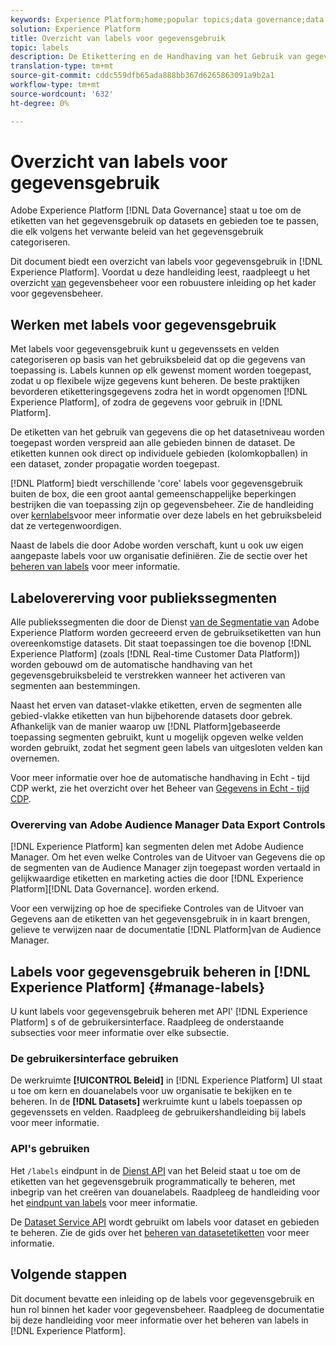 ```yaml
---
keywords: Experience Platform;home;popular topics;data governance;data usage label api;policy service api;data usage labels overview
solution: Experience Platform
title: Overzicht van labels voor gegevensgebruik
topic: labels
description: De Etikettering en de Handhaving van het Gebruik van gegevens (DULE) is het belangrijkste mechanisme van het Beheer van Gegevens van Adobe Experience Platform. De eigenschappen DULE laten u toe om de etiketten van het gegevensgebruik op datasets en gebieden toe te passen, die elk volgens het verwante beleid van het gegevensgebruik categoriseren. Dit document biedt een overzicht van labels voor gegevensgebruik (ook wel DULE-labels genoemd) in Experience Platform.
translation-type: tm+mt
source-git-commit: cddc559dfb65ada888bb367d6265863091a9b2a1
workflow-type: tm+mt
source-wordcount: '632'
ht-degree: 0%

---
```



# Overzicht van labels voor gegevensgebruik

Adobe Experience Platform [!DNL Data Governance] staat u toe om de etiketten van het gegevensgebruik op datasets en gebieden toe te passen, die elk volgens het verwante beleid van het gegevensgebruik categoriseren.

Dit document biedt een overzicht van labels voor gegevensgebruik in [!DNL Experience Platform]. Voordat u deze handleiding leest, raadpleegt u het overzicht [van](../home.md) gegevensbeheer voor een robuustere inleiding op het kader voor gegevensbeheer.

## Werken met labels voor gegevensgebruik

Met labels voor gegevensgebruik kunt u gegevenssets en velden categoriseren op basis van het gebruiksbeleid dat op die gegevens van toepassing is. Labels kunnen op elk gewenst moment worden toegepast, zodat u op flexibele wijze gegevens kunt beheren. De beste praktijken bevorderen etiketteringsgegevens zodra het in wordt opgenomen [!DNL Experience Platform], of zodra de gegevens voor gebruik in [!DNL Platform].

De etiketten van het gebruik van gegevens die op het datasetniveau worden toegepast worden verspreid aan alle gebieden binnen de dataset. De etiketten kunnen ook direct op individuele gebieden (kolomkopballen) in een dataset, zonder propagatie worden toegepast.

[!DNL Platform] biedt verschillende &#39;core&#39; labels voor gegevensgebruik buiten de box, die een groot aantal gemeenschappelijke beperkingen bestrijken die van toepassing zijn op gegevensbeheer. Zie de handleiding over [kernlabels](reference.md)voor meer informatie over deze labels en het gebruiksbeleid dat ze vertegenwoordigen.

Naast de labels die door Adobe worden verschaft, kunt u ook uw eigen aangepaste labels voor uw organisatie definiëren. Zie de sectie over het [beheren van labels](#manage-labels) voor meer informatie.

## Labelovererving voor publiekssegmenten

Alle publiekssegmenten die door de Dienst [van de Segmentatie van](../../segmentation/home.md) Adobe Experience Platform worden gecreeerd erven de gebruiksetiketten van hun overeenkomstige datasets. Dit staat toepassingen toe die bovenop [!DNL Experience Platform] (zoals [!DNL Real-time Customer Data Platform]) worden gebouwd om de automatische handhaving van het gegevensgebruiksbeleid te verstrekken wanneer het activeren van segmenten aan bestemmingen.

Naast het erven van dataset-vlakke etiketten, erven de segmenten alle gebied-vlakke etiketten van hun bijbehorende datasets door gebrek. Afhankelijk van de manier waarop uw [!DNL Platform]gebaseerde toepassing segmenten gebruikt, kunt u mogelijk opgeven welke velden worden gebruikt, zodat het segment geen labels van uitgesloten velden kan overnemen.

Voor meer informatie over hoe de automatische handhaving in Echt - tijd CDP werkt, zie het overzicht over het Beheer van [Gegevens in Echt - tijd CDP](../../rtcdp/privacy/data-governance-overview.md#enforce-data-usage-compliance).

### Overerving van Adobe Audience Manager Data Export Controls

[!DNL Experience Platform] kan segmenten delen met Adobe Audience Manager. Om het even welke Controles van de Uitvoer van Gegevens die op de segmenten van de Audience Manager zijn toegepast worden vertaald in gelijkwaardige etiketten en marketing acties die door [!DNL Experience Platform][!DNL Data Governance]. worden erkend.

Voor een verwijzing op hoe de specifieke Controles van de Uitvoer van Gegevens aan de etiketten van het gegevensgebruik in in kaart brengen, gelieve te verwijzen naar de documentatie [!DNL Platform]van de [](https://docs.adobe.com/content/help/en/audience-manager/user-guide/implementation-integration-guides/integration-experience-platform/aam-aep-audience-sharing.html#aam-data-export-control-in-aep)Audience Manager.

## Labels voor gegevensgebruik beheren in [!DNL Experience Platform] {#manage-labels}

U kunt labels voor gegevensgebruik beheren met API&#39; [!DNL Experience Platform] s of de gebruikersinterface. Raadpleeg de onderstaande subsecties voor meer informatie over elke subsectie.

### De gebruikersinterface gebruiken

De werkruimte **[!UICONTROL Beleid]** in [!DNL Experience Platform] UI staat u toe om kern en douanelabels voor uw organisatie te bekijken en te beheren. In de **[!DNL Datasets]** werkruimte kunt u labels toepassen op gegevenssets en velden. Raadpleeg de gebruikershandleiding bij [](user-guide.md)labels voor meer informatie.

### API&#39;s gebruiken

Het `/labels` eindpunt in de [Dienst API](https://www.adobe.io/apis/experienceplatform/home/api-reference.html#!acpdr/swagger-specs/dule-policy-service.yaml) van het Beleid staat u toe om de etiketten van het gegevensgebruik programmatically te beheren, met inbegrip van het creëren van douanelabels. Raadpleeg de handleiding voor het [eindpunt van labels](../api/labels.md) voor meer informatie.

De [Dataset Service API](https://www.adobe.io/apis/experienceplatform/home/api-reference.html#!acpdr/swagger-specs/dataset-service.yaml) wordt gebruikt om labels voor dataset en gebieden te beheren. Zie de gids over het [beheren van datasetetiketten](./dataset-api.md) voor meer informatie.

## Volgende stappen

Dit document bevatte een inleiding op de labels voor gegevensgebruik en hun rol binnen het kader voor gegevensbeheer. Raadpleeg de documentatie bij deze handleiding voor meer informatie over het beheren van labels in [!DNL Experience Platform].